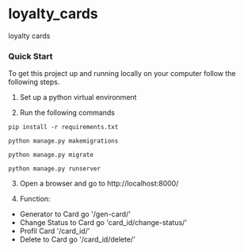 # loyalty_cards
loyalty cards

### Quick Start
To get this project up and running locally on your computer follow the following steps.
1. Set up a python virtual environment

2. Run the following commands

`pip install -r requirements.txt`

`python manage.py makemigrations`

`python manage.py migrate`

`python manage.py runserver`

3. Open a browser and go to http://localhost:8000/

4. Function:
- Generator to Card go '/gen-card/'
- Change Status to Card go 'card_id/change-status/'
- Profil Card '/card_id/'
- Delete to Card go '/card_id/delete/'
